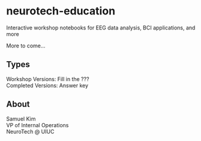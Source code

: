 # neurotech-education
Interactive workshop notebooks for EEG data analysis, BCI applications, and more  

More to come...

## Types
Workshop Versions: Fill in the ???  
Completed Versions: Answer key

## About
Samuel Kim  
VP of Internal Operations  
NeuroTech @ UIUC
